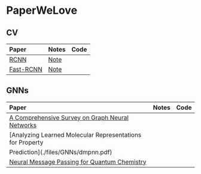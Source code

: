 # PaperWeLove


## CV
|Paper|Notes|Code|
|:--|:-|:--|
|[RCNN](./files/CV/RCNN/RCNN.pdf)| [Note](./files/RCNN/rcnn.md)| |
|[Fast-RCNN](./files/CV/Fast-RCNN/Fast-RCNN.pdf)| [Note](./files/Fast-RCNN/fast_rcnn.md)| |


## GNNs

|Paper|Notes|Code|
|:--|:-|:--|
|[A Comprehensive Survey on Graph Neural Networks](./files/GNNs/A_Comprehensive_Survey_on_Graph_Neural_Networks.pdf)||
|[Analyzing Learned Molecular Representations for Property
Prediction](./files/GNNs/dmpnn.pdf)|||
|[Neural Message Passing for Quantum Chemistry](./files/GNNs/mpnn.pdf)|||
